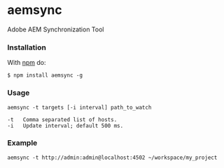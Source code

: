 aemsync
=======

Adobe AEM Synchronization Tool

### Installation

With [npm](http://npmjs.org) do:

    $ npm install aemsync -g

### Usage

```
aemsync -t targets [-i interval] path_to_watch

-t   Comma separated list of hosts.
-i   Update interval; default 500 ms.
```

### Example

```
aemsync -t http://admin:admin@localhost:4502 ~/workspace/my_project
```
